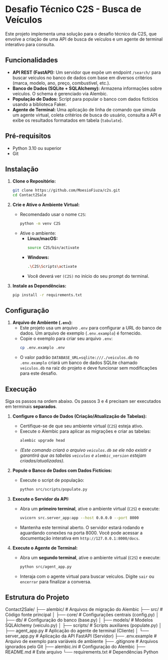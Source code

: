# Desafio Técnico C2S - Busca de Veículos

Este projeto implementa uma solução para o desafio técnico da C2S, que envolve a criação de uma API de busca de veículos e um agente de terminal interativo para consulta.

## Funcionalidades

- **API REST (FastAPI):** Um servidor que expõe um endpoint `/search/` para buscar veículos no banco de dados com base em diversos critérios (marca, modelo, ano, preço, combustível, etc.).
- **Banco de Dados (SQLite + SQLAlchemy):** Armazena informações sobre veículos. O schema é gerenciado via Alembic.
- **População de Dados:** Script para popular o banco com dados fictícios usando a biblioteca Faker.
- **Agente de Terminal:** Uma aplicação de linha de comando que simula um agente virtual, coleta critérios de busca do usuário, consulta a API e exibe os resultados formatados em tabela (`tabulate`).

## Pré-requisitos

- Python 3.10 ou superior
- Git

## Instalação

1.  **Clone o Repositório:**

    ```bash
    git clone https://github.com/MoesioFiuza/c2s.git
    cd Contact2Sale
    ```

2.  **Crie e Ative o Ambiente Virtual:**

    - Recomendado usar o nome `C2S`:
      ```bash
      python -m venv C2S
      ```
    - Ative o ambiente:
      - **Linux/macOS:**
        ```bash
        source C2S/bin/activate
        ```
      - **Windows:**
        ```bash
        .\C2S\Scripts\activate
        ```
      - Você deverá ver `(C2S)` no início do seu prompt do terminal.

3.  **Instale as Dependências:**
    ```bash
    pip install -r requirements.txt
    ```

## Configuração

1.  **Arquivo de Ambiente (`.env`):**
    - Este projeto usa um arquivo `.env` para configurar a URL do banco de dados. Um arquivo de exemplo (`.env.examplo`) é fornecido.
    - Copie o exemplo para criar seu arquivo `.env`:
      ```bash
      cp .env.examplo .env
      ```
    - O valor padrão `DATABASE_URL=sqlite:///./veiculos.db` no `.env.examplo` criará um banco de dados SQLite chamado `veiculos.db` na raiz do projeto e deve funcionar sem modificações para este desafio.

## Execução

Siga os passos na ordem abaixo. Os passos 3 e 4 precisam ser executados em terminais **separados**.

1.  **Configure o Banco de Dados (Criação/Atualização de Tabelas):**

    - Certifique-se de que seu ambiente virtual (`C2S`) esteja ativo.
    - Execute o Alembic para aplicar as migrações e criar as tabelas:
      ```bash
      alembic upgrade head
      ```
    - _(Este comando criará o arquivo `veiculos.db` se ele não existir e garantirá que as tabelas `veiculos` e `alembic_version` estejam criadas/atualizadas)._

2.  **Popule o Banco de Dados com Dados Fictícios:**

    - Execute o script de população:
      ```bash
      python src/scripts/populate.py
      ```

3.  **Execute o Servidor da API:**

    - Abra um **primeiro terminal**, ative o ambiente virtual (`C2S`) e execute:
      ```bash
      uvicorn src.server_app:app --host 0.0.0.0 --port 8000
      ```
    - Mantenha este terminal aberto. O servidor estará rodando e aguardando conexões na porta 8000. Você pode acessar a documentação interativa em `http://127.0.0.1:8000/docs`.

4.  **Execute o Agente de Terminal:**
    - Abra um **segundo terminal**, ative o ambiente virtual (`C2S`) e execute:
      ```bash
      python src/agent_app.py
      ```
    - Interaja com o agente virtual para buscar veículos. Digite `sair` ou `encerrar` para finalizar a conversa.

## Estrutura do Projeto

Contact2Sale/
├── alembic/ # Arquivos de migração do Alembic
├── src/ # Código fonte principal
│ ├── core/ # Configurações centrais (config.py)
│ ├── db/ # Configuração do banco (base.py)
│ ├── models/ # Modelos SQLAlchemy (veiculo.py)
│ ├── scripts/ # Scripts auxiliares (populate.py)
│ ├── agent_app.py # Aplicação do agente de terminal (Cliente)
│ └── server_app.py # Aplicação da API FastAPI (Servidor)
├── .env.example # Arquivo de exemplo para variáveis de ambiente
├── .gitignore # Arquivos ignorados pelo Git
├── alembic.ini # Configuração do Alembic
├── README.md # Este arquivo
└── requirements.txt # Dependências Python
